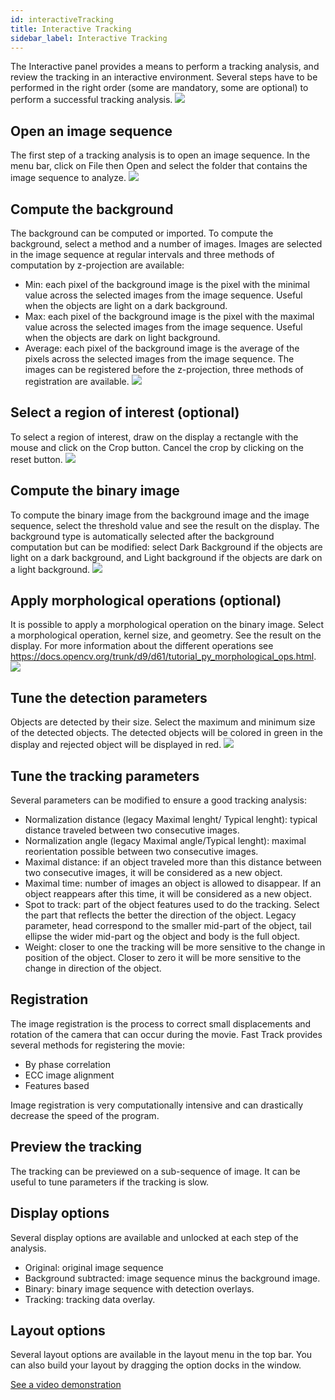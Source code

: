 ```yaml
---
id: interactiveTracking
title: Interactive Tracking
sidebar_label: Interactive Tracking
---
```


The Interactive panel provides a means to perform a tracking analysis, and review the tracking in an interactive environment.
Several steps have to be performed in the right order (some are mandatory, some are optional) to perform a successful tracking analysis.
![](assets/interactive_workflow.svg)

## Open an image sequence
The first step of a tracking analysis is to open an image sequence. In the menu bar, click on File then Open and select the folder that contains the image sequence to analyze.
![](assets/interactive_open.gif)

## Compute the background
The background can be computed or imported. To compute the background, select a method and a number of images. Images are selected in the image sequence at regular intervals and three methods of computation by z-projection are available: 
* Min: each pixel of the background image is the pixel with the minimal value across the selected images from the image sequence. Useful when the objects are light on a dark background.
* Max: each pixel of the background image is the pixel with the maximal value across the selected images from the image sequence. Useful when the objects are dark on light background.
* Average: each pixel of the background image is the average of the pixels across the selected images from the image sequence.
The images can be registered before the z-projection, three methods of registration are available.
![](assets/interactive_back.gif)

## Select a region of interest (optional)
To select a region of interest, draw on the display a rectangle with the mouse and click on the Crop button. Cancel the crop by clicking on the reset button.
![](assets/interactive_crop.gif)

## Compute the binary image
To compute the binary image from the background image and the image sequence, select the threshold value and see the result on the display. The background type is automatically selected after the background computation but can be modified: select Dark Background if the objects are light on a dark background, and Light background if the objects are dark on a light background.
![](assets/interactive_thresh.gif)

## Apply morphological operations (optional)
It is possible to apply a morphological operation on the binary image. Select a morphological operation, kernel size, and geometry. See the result on the display. For more information about the different operations see https://docs.opencv.org/trunk/d9/d61/tutorial_py_morphological_ops.html.
![](assets/interactive_morph.gif)

## Tune the detection parameters
Objects are detected by their size. Select the maximum and minimum size of the detected objects. The detected objects will be colored in green in the display and rejected object will be displayed in red.
![](assets/interactive_detec.gif)

## Tune the tracking parameters
Several parameters can be modified to ensure a good tracking analysis:
* Normalization distance (legacy Maximal lenght/ Typical lenght): typical distance traveled between two consecutive images.
* Normalization angle (legacy Maximal angle/Typical lenght): maximal reorientation possible between two consecutive images.
* Maximal distance: if an object traveled more than this distance between two consecutive images, it will be considered as a new object.
* Maximal time: number of images an object is allowed to disappear. If an object reappears after this time, it will be considered as a new object.
* Spot to track: part of the object features used to do the tracking. Select the part that reflects the better the direction of the object. Legacy parameter, head correspond to the smaller mid-part of the object, tail ellipse the wider mid-part og the object and body is the full object.
* Weight: closer to one the tracking will be more sensitive to the change in position of the object. Closer to zero it will be more sensitive to the change in direction of the object.

## Registration
The image registration is the process to correct small displacements and rotation of the camera that can occur during the movie. Fast Track provides several methods for registering the movie: 
* By phase correlation
* ECC image alignment
* Features based

Image registration is very computationally intensive and can drastically decrease the speed of the program.


## Preview the tracking
The tracking can be previewed on a sub-sequence of image. It can be useful to tune parameters if the tracking is slow.

## Display options
Several display options are available and unlocked at each step of the analysis.
* Original: original image sequence
* Background subtracted: image sequence minus the background image.
* Binary: binary image sequence with detection overlays.
* Tracking: tracking data overlay. 

## Layout options
Several layout options are available in the layout menu in the top bar. You can also build your layout by dragging the option docks in the window.

[See a video demonstration](https://www.youtube.com/watch?v=grxAAX0J6CQ&feature=youtu.be)
